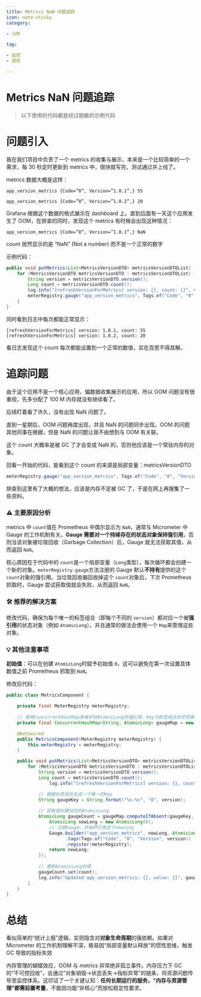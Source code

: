 ```yaml
---
title: Metrics NaN 问题追踪
icon: note-sticky
category:

- JVM

tag:

- 监控
- 调优

---
```


# Metrics NaN 问题追踪

> 以下使用的代码都是经过脱敏的示例代码
>

# 问题引入

我在我们项目中负责了一个 metrics 的收集与展示，本来是一个比较简单的一个需求，每 30 秒定时更新到 metrics 中，很快就写完、测试通过并上线了。

metrics 数据大概是这样：

`app_version_metrics {Code=”0”, Version=”1.0.1”,} 55`

`app_version_metrics {Code=”0”, Version=”1.0.2”,} 20`

Grafana 根据这个数据的格式展示在 dashboard 上。直到后面有一天这个应用发生了 OOM，在排查的同时，发现这个 metrics 有时候会出现这种情况：

`app_version_metrics {Code=”0”, Version=”1.0.1”,} NaN`

count 居然显示的是 “NaN” (Not a number) 而不是一个正常的数字

示例代码：

```java
public void putMetrics(List<MetricsVersionDTO> metricsVersionDTOList) {
    for (MetricsVersionDTO metricsVersionDTO : metricsVersionDTOList) {
        String version = metricsVersionDTO.version();
        Long count = metricsVersionDTO.count();
        log.info("[refreshVersionForMetrics] version: {}, count: {}", version, count);
        meterRegistry.gauge("app_version_metrics", Tags.of("Code", "0", "Version", version), count);
    }
}
```

同时看到日志中每次都能正常显示：

```
[refreshVersionForMetrics] version: 1.0.1, count: 55
[refreshVersionForMetrics] version: 1.0.2, count: 20
```

看日志发现这个 count 每次都能设置到一个正常的数值，实在百思不得其解。

# 追踪问题

由于这个应用不是一个核心应用，偏数据收集展示的应用，所以 OOM 问题没有很重视，先多分配了 100 M 内存就没有继续看了。

后续盯着看了许久，没有出现 NaN 问题了。

直到一星期后，OOM 问题再度出现，并且 NaN 的问题同步出现。OOM 的问题其他同事在根据，但是 NaN 的问题让我不由想到与 OOM 有关联。

这个 count 大概率是被 GC 了才会变成 NaN 的，否则他应该是一个常驻内存的对象。

回看一开始的代码，能看到这个 count 的来源是局部变量：metricsVersionDTO

```java
meterRegistry.gauge("app_version_metrics", Tags.of("Code", "0", "Version", version), count);
```

排查到这里有了大概的想法，应该是内存不足被 GC 了，于是在网上再搜集了一些资料。

### ⚠️ 主要原因分析

metrics 中 `count`值在 Prometheus 中偶尔显示为 `NaN`，通常与 Micrometer 中 Gauge 的工作机制有关。**Gauge 需要对一个持续存在的状态对象保持强引用**，否则当该对象被垃圾回收（Garbage Collection）后，Gauge 就无法获取其值，从而返回 `NaN`。

核心原因在于代码中的 `count`是一个局部变量（`Long`类型），每次循环都会创建一个新的对象。`meterRegistry.gauge`方法注册的 Gauge 默认**不持有**提供的这个 `count`对象的强引用。当垃圾回收器回收掉这个 `count`对象后，下次 Prometheus 抓取时，Gauge 尝试获取值就会失败，从而返回 `NaN`。

### 🛠️ 推荐的解决方案

修改代码，确保为每个唯一的标签组合（即每个不同的 `version`）都对应一个被**强引用**的状态对象（例如 `AtomicLong`）。并且通常的做法会使用一个 `Map`来管理这些对象。

### 💡 其他注意事项

**初始值**：可以在创建 `AtomicLong`时赋予初始值 `0`，这可以避免在第一次设置具体数值之前 Prometheus 抓取到 `NaN`。

修改后代码：

```java
public class MetricsComponent {

    private final MeterRegistry meterRegistry;
    
    // 使用ConcurrentHashMap来维护对AtomicLong的强引用，Key为标签组合的字符串形式
    private final ConcurrentHashMap<String, AtomicLong> gaugeMap = new ConcurrentHashMap<>();

    @Autowired
    public MetricsComponent(MeterRegistry meterRegistry) {
        this.meterRegistry = meterRegistry;
    }

    public void putMetrics(List<MetricsVersionDTO> metricsVersionDTOList) {
        for (MetricsVersionDTO metricsVersionDTO : metricsVersionDTOList) {
            String version = metricsVersionDTO.version();
            Long count = metricsVersionDTO.count();
		        log.info("[refreshVersionForMetrics] version: {}, count: {}", version, count);

            // 根据标签组合生成一个唯一的Key
            String gaugeKey = String.format("%s-%s", "0", version);
            
            // 获取或创建对应的AtomicLong
            AtomicLong gaugeCount = gaugeMap.computeIfAbsent(gaugeKey, k -> {
                AtomicLong newLong = new AtomicLong(0);
                // 注册Gauge，并始终引用这个newLong
                Gauge.builder("app_version_metrics", newLong, AtomicLong::get)
                      .tags(Tags.of("Code", "0", "Version", version))
                      .register(meterRegistry);
                return newLong;
            });
            
            // 更新AtomicLong的值
            gaugeCount.set(count);
            log.info("Updated app_version_metrics: {}, value: {}", gaugeKey, count);
        }
    }
}
```

# 总结

看似简单的“统计上报”逻辑，实则隐含对**对象生命周期**的强依赖。如果对 Micrometer 的工作机制理解不深，极易因“局部变量默认释放”的惯性思维，触发 GC 导致的指标失效

内存管理的蝴蝶效应，OOM 与 metrics 异常绝非孤立事件。内存压力下 GC 的“不可控回收”，会通过“对象销毁→状态丢失→指标异常”的链条，将资源问题传导至监控体系。这印证了一个关键认知：**任何长期运行的服务，“内存与资源管理”都需前置考量**，不能因功能“非核心”而放松稳定性要求。